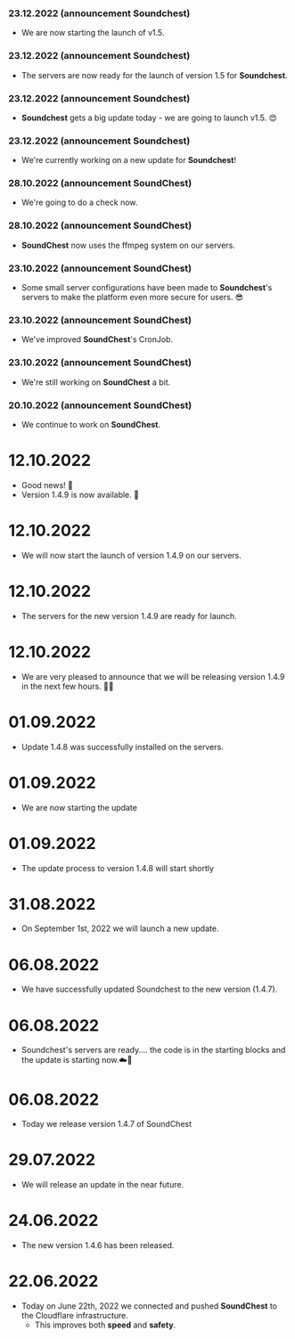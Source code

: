 ### 23.12.2022 (announcement Soundchest)
- We are now starting the launch of v1.5.

### 23.12.2022 (announcement Soundchest)
- The servers are now ready for the launch of version 1.5 for **Soundchest**.

### 23.12.2022 (announcement Soundchest)
-  **Soundchest** gets a big update today - we are going to launch v1.5. 😍

### 23.12.2022 (announcement Soundchest)
- We're currently working on a new update for **Soundchest**!

### 28.10.2022 (announcement SoundChest)
- We're going to do a check now.

### 28.10.2022 (announcement SoundChest)
- **SoundChest** now uses the ffmpeg system on our servers.

### 23.10.2022 (announcement SoundChest)
- Some small server configurations have been made to **Soundchest**'s servers to make the platform even more secure for users. 😎

### 23.10.2022 (announcement SoundChest)
- We've improved **SoundChest**'s CronJob.

### 23.10.2022 (announcement SoundChest)
- We're still working on **SoundChest** a bit.

### 20.10.2022 (announcement SoundChest)
- We continue to work on **SoundChest**.

# 12.10.2022
 - Good news! 🥳
 - Version 1.4.9 is now available. 💯

# 12.10.2022
 - We will now start the launch of version 1.4.9 on our servers.

# 12.10.2022
 - The servers for the new version 1.4.9 are ready for launch.

# 12.10.2022
 - We are very pleased to announce that we will be releasing version 1.4.9 in the next few hours. 🚀🥳

# 01.09.2022
 - Update 1.4.8 was successfully installed on the servers.

# 01.09.2022
 - We are now starting the update

# 01.09.2022
 - The update process to version 1.4.8 will start shortly

# 31.08.2022
 - On September 1st, 2022 we will launch a new update.

# 06.08.2022
 - We have successfully updated Soundchest to the new version (1.4.7).

# 06.08.2022
 - Soundchest's servers are ready.... the code is in the starting blocks and the update is starting now.☁️🚀

# 06.08.2022
 - Today we release version 1.4.7 of SoundChest

# 29.07.2022
 - We will release an update in the near future.

# 24.06.2022
 - The new version 1.4.6 has been released.

# 22.06.2022
  - Today on June 22th, 2022 we connected and pushed **SoundChest** to the Cloudflare infrastructure.
     - This improves both **speed** and **safety**.
